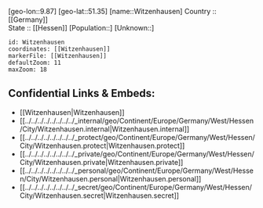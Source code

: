 ﻿---
location: [51.35,9.87] 
mapzoom: [7,12] 
mapmarker: city 
type: City
tags:
- geo/City


SpocWebEntityId: 35666
isDeleted: false
confidential: public

---
[geo-lon::9.87] 
[geo-lat::51.35] 
[name::Witzenhausen] 
Country :: [[Germany]]  
State :: [[Hessen]] 
[Population::] 
[Unknown::] 


```leaflet
id: Witzenhausen
coordinates: [[Witzenhausen]] 
markerFile: [[Witzenhausen]] 
defaultZoom: 11 
maxZoom: 18
```


## Confidential Links & Embeds: 
- [[Witzenhausen|Witzenhausen]]  
- [[../../../../../../../../_internal/geo/Continent/Europe/Germany/West/Hessen/City/Witzenhausen.internal|Witzenhausen.internal]] 
- [[../../../../../../../../_protect/geo/Continent/Europe/Germany/West/Hessen/City/Witzenhausen.protect|Witzenhausen.protect]] 
- [[../../../../../../../../_private/geo/Continent/Europe/Germany/West/Hessen/City/Witzenhausen.private|Witzenhausen.private]] 
- [[../../../../../../../../_personal/geo/Continent/Europe/Germany/West/Hessen/City/Witzenhausen.personal|Witzenhausen.personal]] 
- [[../../../../../../../../_secret/geo/Continent/Europe/Germany/West/Hessen/City/Witzenhausen.secret|Witzenhausen.secret]] 
